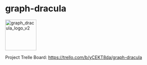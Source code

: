 # graph-dracula
<img width="100" alt="graph_dracula_logo_v2" src="https://github.com/user-attachments/assets/414a365d-d3fb-4e6a-bafe-f52e3fc511c2" /> 

Project Trelle Board: <https://trello.com/b/yCEKT8da/graph-dracula>
